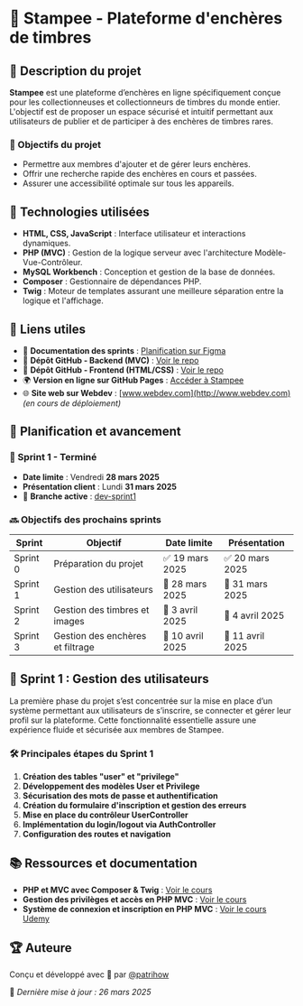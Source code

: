 # 📮 Stampee - Plateforme d'enchères de timbres

## 📖 Description du projet

**Stampee** est une plateforme d’enchères en ligne spécifiquement conçue pour les collectionneuses et collectionneurs de timbres du monde entier. L'objectif est de proposer un espace sécurisé et intuitif permettant aux utilisateurs de publier et de participer à des enchères de timbres rares.

### 🎯 Objectifs du projet

- Permettre aux membres d'ajouter et de gérer leurs enchères.
- Offrir une recherche rapide des enchères en cours et passées.
- Assurer une accessibilité optimale sur tous les appareils.

## 🚀 Technologies utilisées

- **HTML, CSS, JavaScript** : Interface utilisateur et interactions dynamiques.
- **PHP (MVC)** : Gestion de la logique serveur avec l'architecture Modèle-Vue-Contrôleur.
- **MySQL Workbench** : Conception et gestion de la base de données.
- **Composer** : Gestionnaire de dépendances PHP.
- **Twig** : Moteur de templates assurant une meilleure séparation entre la logique et l'affichage.

## 🔗 Liens utiles

- 📌 **Documentation des sprints** : [Planification sur Figma](https://www.figma.com/design/dAj2pv5iFMMb82QyRQ9K8E/Sprints-Stampee?node-id=2067-476\&t=rLKQX5RVbomiS1KE-1)
- 📂 **Dépôt GitHub - Backend (MVC)** : [Voir le repo](https://github.com/patrihow/mvc-stampee)
- 📂 **Dépôt GitHub - Frontend (HTML/CSS)** : [Voir le repo](https://github.com/patrihow/stampee)
- 🌍 **Version en ligne sur GitHub Pages** : [Accéder à Stampee](https://patrihow.github.io/stampee/)
- 🌐 **Site web sur Webdev** : [www.webdev.com](http://www.webdev.com) *(en cours de déploiement)*

## 📅 Planification et avancement

### 🏁 Sprint 1 - Terminé

- **Date limite** : Vendredi **28 mars 2025**
- **Présentation client** : Lundi **31 mars 2025**
- 📂 **Branche active** : [dev-sprint1](https://github.com/patrihow/mvc-stampee/tree/dev-sprint1)

### 🔜 Objectifs des prochains sprints

| Sprint   | Objectif                         | Date limite      | Présentation     |
|----------|----------------------------------|------------------|------------------|
| Sprint 0 | Préparation du projet            | ✅ 19 mars 2025  | ✅ 20 mars 2025  |
| Sprint 1 | Gestion des utilisateurs         | 📅 28 mars 2025  | 📅 31 mars 2025  |
| Sprint 2 | Gestion des timbres et images    | 📅 3 avril 2025  | 📅 4 avril 2025  |
| Sprint 3 | Gestion des enchères et filtrage | 📅 10 avril 2025 | 📅 11 avril 2025 |

## 📌 Sprint 1 : Gestion des utilisateurs

La première phase du projet s’est concentrée sur la mise en place d’un système permettant aux utilisateurs de s’inscrire, se connecter et gérer leur profil sur la plateforme. Cette fonctionnalité essentielle assure une expérience fluide et sécurisée aux membres de Stampee.

### 🛠 Principales étapes du Sprint 1

1. **Création des tables "user" et "privilege"**
2. **Développement des modèles User et Privilege**
3. **Sécurisation des mots de passe et authentification**
4. **Création du formulaire d'inscription et gestion des erreurs**
5. **Mise en place du contrôleur UserController**
6. **Implémentation du login/logout via AuthController**
7. **Configuration des routes et navigation**

## 📚 Ressources et documentation

- **PHP et MVC avec Composer & Twig** : [Voir le cours](https://good4college.com/online-course/object-oriented-php-with-mvc-composer-and-twig/fr#209)
- **Gestion des privilèges et accès en PHP MVC** : [Voir le cours](https://good4college.com/online-course/object-oriented-php-mvc-login-access-and-privilege-management/fr#307)
- **Système de connexion et inscription en PHP MVC** : [Voir le cours Udemy](https://alithya.udemy.com/course/php-mvc-login)

## 🏆 Auteure

Conçu et développé avec 💖 par [@patrihow](https://github.com/patrihow)

📌 *Dernière mise à jour : 26 mars 2025*

